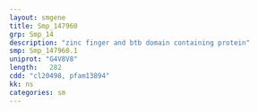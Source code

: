 ```yaml
---
layout: smgene
title: Smp_147960
grp: Smp_14
description: "zinc finger and btb domain containing protein"
smp: Smp_147960.1
uniprot: "G4V8V8"
length:   282
cdd: "cl20498, pfam13894"
kk: ns
categories: sm
---
```

